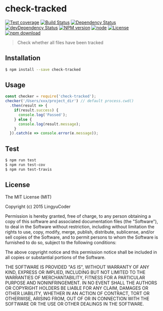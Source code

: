 # check-tracked

[![Test coverage](https://img.shields.io/coveralls/LingyuCoder/check-tracked.svg?style=flat-square)](https://coveralls.io/r/LingyuCoder/check-tracked?branch=master)
[![Build Status](https://travis-ci.org/LingyuCoder/check-tracked.png)](https://travis-ci.org/LingyuCoder/check-tracked)
[![Dependency Status](https://david-dm.org/LingyuCoder/check-tracked.svg)](https://david-dm.org/LingyuCoder/check-tracked)
[![devDependency Status](https://david-dm.org/LingyuCoder/check-tracked/dev-status.svg)](https://david-dm.org/LingyuCoder/check-tracked#info=devDependencies)
[![NPM version](http://img.shields.io/npm/v/check-tracked.svg?style=flat-square)](http://npmjs.org/package/check-tracked)
[![node](https://img.shields.io/badge/node.js-%3E=_4.0-green.svg?style=flat-square)](http://nodejs.org/download/)
[![License](http://img.shields.io/npm/l/check-tracked.svg?style=flat-square)](LICENSE)
[![npm download](https://img.shields.io/npm/dm/check-tracked.svg?style=flat-square)](https://npmjs.org/package/check-tracked)

> Check whether all files have been tracked

## Installation

```bash
$ npm install --save check-tracked
```

## Usage

```javascript
const checker = require('check-tracked');
checker('/Users/xxx/project_dir') // default process.cwd()
  .then(result => {
    if(result.success) {
      console.log('Passed');
    } else {
      console.log(result.message);
    }
  }).catch(e => console.error(e.message));
```

## Test

```bash
$ npm run test
$ npm run test-cov
$ npm run test-travis
```

## License

The MIT License (MIT)

Copyright (c) 2015 LingyuCoder

Permission is hereby granted, free of charge, to any person obtaining a copy
of this software and associated documentation files (the "Software"), to deal
in the Software without restriction, including without limitation the rights
to use, copy, modify, merge, publish, distribute, sublicense, and/or sell
copies of the Software, and to permit persons to whom the Software is
furnished to do so, subject to the following conditions:

The above copyright notice and this permission notice shall be included in all
copies or substantial portions of the Software.

THE SOFTWARE IS PROVIDED "AS IS", WITHOUT WARRANTY OF ANY KIND, EXPRESS OR
IMPLIED, INCLUDING BUT NOT LIMITED TO THE WARRANTIES OF MERCHANTABILITY,
FITNESS FOR A PARTICULAR PURPOSE AND NONINFRINGEMENT. IN NO EVENT SHALL THE
AUTHORS OR COPYRIGHT HOLDERS BE LIABLE FOR ANY CLAIM, DAMAGES OR OTHER
LIABILITY, WHETHER IN AN ACTION OF CONTRACT, TORT OR OTHERWISE, ARISING FROM,
OUT OF OR IN CONNECTION WITH THE SOFTWARE OR THE USE OR OTHER DEALINGS IN THE
SOFTWARE.

